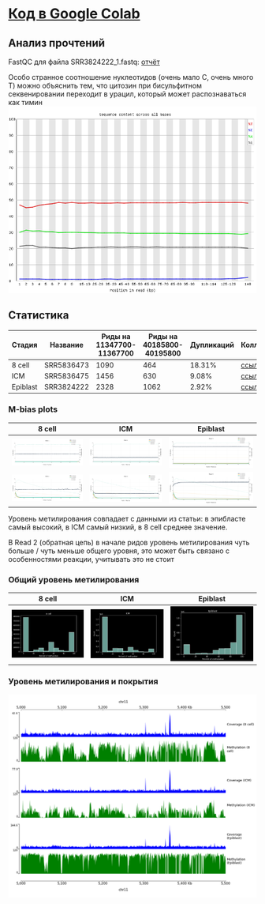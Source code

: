 # [Код в Google Colab](https://colab.research.google.com/drive/1vmIVrXqIcfglHiDD19XM5M8BTLCd8Keb?usp=sharing)

## Анализ прочтений
FastQC для файла SRR3824222_1.fastq: [отчёт](/files/SRR3824222_1_fastqc.html)

Особо странное соотношение нуклеотидов (очень мало С, очень много Т) можно объяснить тем, что цитозин при бисульфитном секвенировании переходит в урацил, который может распознаваться как тимин
![](files/atgc.png)


## Статистика
Стадия |	Название |	Риды на 11347700-11367700 |	Риды на 40185800-40195800 |	Дупликаций | Коллинг
-|-|-|-|-|-
8 cell |	SRR5836473 |	1090 |	464 |	18.31% | [ссылка](/files/SRR5836473_1_bismark_bt2_PE_report.html)
ICM |	SRR5836475|	1456 |	630 |	9.08% | [ссылка](/files/SRR5836475_1_bismark_bt2_PE_report.html)  
Epiblast |	SRR3824222 |	2328 |	1062 | 2.92% | [ссылка](/files/SRR3824222_1_bismark_bt2_PE_report.html)  

### M-bias plots
8 cell |	ICM | Epiblast
-|-|-
![](files/Bismark1.png) |	![](files/Bismark2.png) |	![](files/Bismark3.png)
![](files/Bismark4.png) |	![](files/Bismark5.png) |	![](files/Bismark6.png)

Уровень метилирования совпадает с данными из статьи: в эпибласте самый высокий, в ICM самый низкий, в 8 cell среднее значение.

В Read 2 (обратная цепь) в начале ридов уровень метилирования чуть больше / чуть меньше общего уровня, это может быть связано с особенностями  реакции, учитывать это не стоит

### Общий уровень метилирования
8 cell |	ICM | Epiblast
-|-|-
![](files/8cell.png) |	![](files/ICM.png) |	![](files/Epiblast.png)

### Уровень метилирования и покрытия
![](files/image_cov.png)
